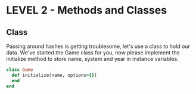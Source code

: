 LEVEL 2 - Methods and Classes
=============================

Class
---------------------

Passing around hashes is getting troublesome, let's use a class to hold our data. We've started the Game class for you, now please implement the initialize method to store name, system and year in instance variables.

```ruby
class Game
  def initialize(name, options={})
  end
end
```
